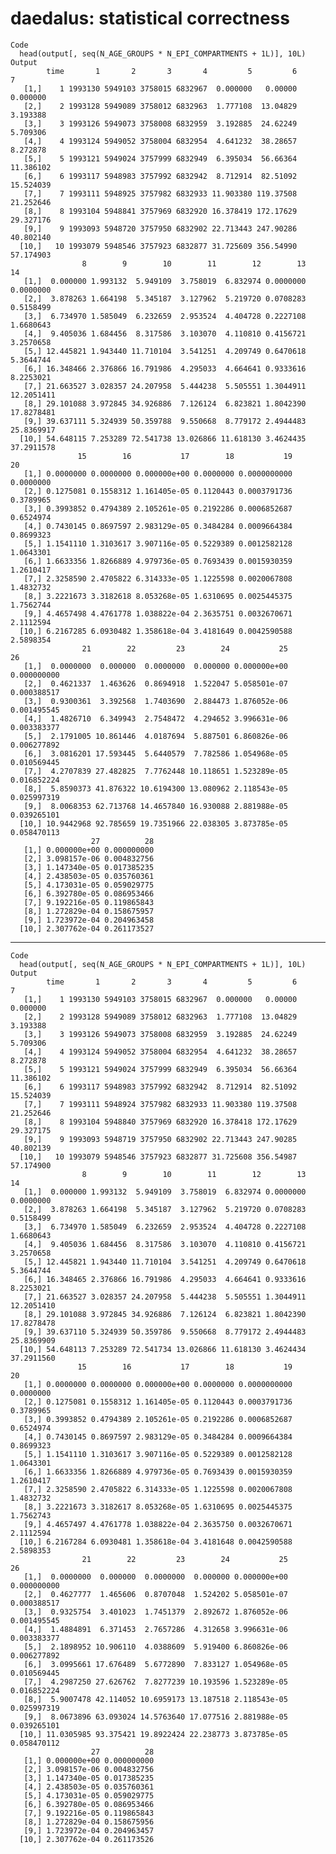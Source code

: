# daedalus: statistical correctness

    Code
      head(output[, seq(N_AGE_GROUPS * N_EPI_COMPARTMENTS + 1L)], 10L)
    Output
            time       1       2       3       4         5         6         7
       [1,]    1 1993130 5949103 3758015 6832967  0.000000   0.00000  0.000000
       [2,]    2 1993128 5949089 3758012 6832963  1.777108  13.04829  3.193388
       [3,]    3 1993126 5949073 3758008 6832959  3.192885  24.62249  5.709306
       [4,]    4 1993124 5949052 3758004 6832954  4.641232  38.28657  8.272878
       [5,]    5 1993121 5949024 3757999 6832949  6.395034  56.66364 11.386102
       [6,]    6 1993117 5948983 3757992 6832942  8.712914  82.51092 15.524039
       [7,]    7 1993111 5948925 3757982 6832933 11.903380 119.37508 21.252646
       [8,]    8 1993104 5948841 3757969 6832920 16.378419 172.17629 29.327176
       [9,]    9 1993093 5948720 3757950 6832902 22.713443 247.90286 40.802140
      [10,]   10 1993079 5948546 3757923 6832877 31.725609 356.54990 57.174903
                    8        9        10        11        12        13         14
       [1,]  0.000000 1.993132  5.949109  3.758019  6.832974 0.0000000  0.0000000
       [2,]  3.878263 1.664198  5.345187  3.127962  5.219720 0.0708283  0.5158499
       [3,]  6.734970 1.585049  6.232659  2.953524  4.404728 0.2227108  1.6680643
       [4,]  9.405036 1.684456  8.317586  3.103070  4.110810 0.4156721  3.2570658
       [5,] 12.445821 1.943440 11.710104  3.541251  4.209749 0.6470618  5.3644744
       [6,] 16.348466 2.376866 16.791986  4.295033  4.664641 0.9333616  8.2253021
       [7,] 21.663527 3.028357 24.207958  5.444238  5.505551 1.3044911 12.2051411
       [8,] 29.101088 3.972845 34.926886  7.126124  6.823821 1.8042390 17.8278481
       [9,] 39.637111 5.324939 50.359788  9.550668  8.779172 2.4944483 25.8369917
      [10,] 54.648115 7.253289 72.541738 13.026866 11.618130 3.4624435 37.2911578
                   15        16           17        18           19        20
       [1,] 0.0000000 0.0000000 0.000000e+00 0.0000000 0.0000000000 0.0000000
       [2,] 0.1275081 0.1558312 1.161405e-05 0.1120443 0.0003791736 0.3789965
       [3,] 0.3993852 0.4794389 2.105261e-05 0.2192286 0.0006852687 0.6524974
       [4,] 0.7430145 0.8697597 2.983129e-05 0.3484284 0.0009664384 0.8699323
       [5,] 1.1541110 1.3103617 3.907116e-05 0.5229389 0.0012582128 1.0643301
       [6,] 1.6633356 1.8266889 4.979736e-05 0.7693439 0.0015930359 1.2610417
       [7,] 2.3258590 2.4705822 6.314333e-05 1.1225598 0.0020067808 1.4832732
       [8,] 3.2221673 3.3182618 8.053268e-05 1.6310695 0.0025445375 1.7562744
       [9,] 4.4657498 4.4761778 1.038822e-04 2.3635751 0.0032670671 2.1112594
      [10,] 6.2167285 6.0930482 1.358618e-04 3.4181649 0.0042590588 2.5898354
                    21        22         23        24           25          26
       [1,]  0.0000000  0.000000  0.0000000  0.000000 0.000000e+00 0.000000000
       [2,]  0.4621337  1.463626  0.8694918  1.522047 5.058501e-07 0.000388517
       [3,]  0.9300361  3.392568  1.7403690  2.884473 1.876052e-06 0.001495545
       [4,]  1.4826710  6.349943  2.7548472  4.294652 3.996631e-06 0.003383377
       [5,]  2.1791005 10.861446  4.0187694  5.887501 6.860826e-06 0.006277892
       [6,]  3.0816201 17.593445  5.6440579  7.782586 1.054968e-05 0.010569445
       [7,]  4.2707839 27.482825  7.7762448 10.118651 1.523289e-05 0.016852224
       [8,]  5.8590373 41.876322 10.6194300 13.080962 2.118543e-05 0.025997319
       [9,]  8.0068353 62.713768 14.4657840 16.930088 2.881988e-05 0.039265101
      [10,] 10.9442968 92.785659 19.7351966 22.038305 3.873785e-05 0.058470113
                      27          28
       [1,] 0.000000e+00 0.000000000
       [2,] 3.098157e-06 0.004832756
       [3,] 1.147340e-05 0.017385235
       [4,] 2.438503e-05 0.035760361
       [5,] 4.173031e-05 0.059029775
       [6,] 6.392780e-05 0.086953466
       [7,] 9.192216e-05 0.119865843
       [8,] 1.272829e-04 0.158675957
       [9,] 1.723972e-04 0.204963458
      [10,] 2.307762e-04 0.261173527

---

    Code
      head(output[, seq(N_AGE_GROUPS * N_EPI_COMPARTMENTS + 1L)], 10L)
    Output
            time       1       2       3       4         5         6         7
       [1,]    1 1993130 5949103 3758015 6832967  0.000000   0.00000  0.000000
       [2,]    2 1993128 5949089 3758012 6832963  1.777108  13.04829  3.193388
       [3,]    3 1993126 5949073 3758008 6832959  3.192885  24.62249  5.709306
       [4,]    4 1993124 5949052 3758004 6832954  4.641232  38.28657  8.272878
       [5,]    5 1993121 5949024 3757999 6832949  6.395034  56.66364 11.386102
       [6,]    6 1993117 5948983 3757992 6832942  8.712914  82.51092 15.524039
       [7,]    7 1993111 5948924 3757982 6832933 11.903380 119.37508 21.252646
       [8,]    8 1993104 5948840 3757969 6832920 16.378418 172.17629 29.327175
       [9,]    9 1993093 5948719 3757950 6832902 22.713443 247.90285 40.802139
      [10,]   10 1993079 5948546 3757923 6832877 31.725608 356.54987 57.174900
                    8        9        10        11        12        13         14
       [1,]  0.000000 1.993132  5.949109  3.758019  6.832974 0.0000000  0.0000000
       [2,]  3.878263 1.664198  5.345187  3.127962  5.219720 0.0708283  0.5158499
       [3,]  6.734970 1.585049  6.232659  2.953524  4.404728 0.2227108  1.6680643
       [4,]  9.405036 1.684456  8.317586  3.103070  4.110810 0.4156721  3.2570658
       [5,] 12.445821 1.943440 11.710104  3.541251  4.209749 0.6470618  5.3644744
       [6,] 16.348465 2.376866 16.791986  4.295033  4.664641 0.9333616  8.2253021
       [7,] 21.663527 3.028357 24.207958  5.444238  5.505551 1.3044911 12.2051410
       [8,] 29.101088 3.972845 34.926886  7.126124  6.823821 1.8042390 17.8278478
       [9,] 39.637110 5.324939 50.359786  9.550668  8.779172 2.4944483 25.8369909
      [10,] 54.648113 7.253289 72.541734 13.026866 11.618130 3.4624434 37.2911560
                   15        16           17        18           19        20
       [1,] 0.0000000 0.0000000 0.000000e+00 0.0000000 0.0000000000 0.0000000
       [2,] 0.1275081 0.1558312 1.161405e-05 0.1120443 0.0003791736 0.3789965
       [3,] 0.3993852 0.4794389 2.105261e-05 0.2192286 0.0006852687 0.6524974
       [4,] 0.7430145 0.8697597 2.983129e-05 0.3484284 0.0009664384 0.8699323
       [5,] 1.1541110 1.3103617 3.907116e-05 0.5229389 0.0012582128 1.0643301
       [6,] 1.6633356 1.8266889 4.979736e-05 0.7693439 0.0015930359 1.2610417
       [7,] 2.3258590 2.4705822 6.314333e-05 1.1225598 0.0020067808 1.4832732
       [8,] 3.2221673 3.3182617 8.053268e-05 1.6310695 0.0025445375 1.7562743
       [9,] 4.4657497 4.4761778 1.038822e-04 2.3635750 0.0032670671 2.1112594
      [10,] 6.2167284 6.0930481 1.358618e-04 3.4181648 0.0042590588 2.5898353
                    21        22         23        24           25          26
       [1,]  0.0000000  0.000000  0.0000000  0.000000 0.000000e+00 0.000000000
       [2,]  0.4627777  1.465606  0.8707048  1.524202 5.058501e-07 0.000388517
       [3,]  0.9325754  3.401023  1.7451379  2.892672 1.876052e-06 0.001495545
       [4,]  1.4884891  6.371453  2.7657286  4.312658 3.996631e-06 0.003383377
       [5,]  2.1898952 10.906110  4.0388609  5.919400 6.860826e-06 0.006277892
       [6,]  3.0995661 17.676489  5.6772890  7.833127 1.054968e-05 0.010569445
       [7,]  4.2987250 27.626762  7.8277239 10.193596 1.523289e-05 0.016852224
       [8,]  5.9007478 42.114052 10.6959173 13.187518 2.118543e-05 0.025997319
       [9,]  8.0673896 63.093024 14.5763640 17.077516 2.881988e-05 0.039265101
      [10,] 11.0305985 93.375421 19.8922424 22.238773 3.873785e-05 0.058470112
                      27          28
       [1,] 0.000000e+00 0.000000000
       [2,] 3.098157e-06 0.004832756
       [3,] 1.147340e-05 0.017385235
       [4,] 2.438503e-05 0.035760361
       [5,] 4.173031e-05 0.059029775
       [6,] 6.392780e-05 0.086953466
       [7,] 9.192216e-05 0.119865843
       [8,] 1.272829e-04 0.158675956
       [9,] 1.723972e-04 0.204963457
      [10,] 2.307762e-04 0.261173526

